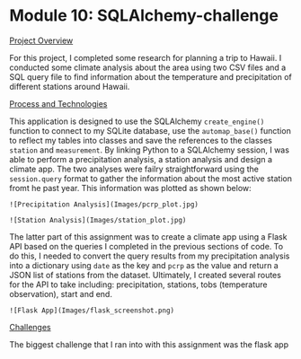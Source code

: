 # Module 10: SQLAlchemy-challenge

<ins>Project Overview</ins>
    
    
For this project, I completed some research for planning a trip to Hawaii. I conducted some climate analysis about the area using two CSV files and a SQL query file to find information about the temperature and precipitation of different stations around Hawaii.

<ins>Process and Technologies</ins>
    
This application is designed to use the SQLAlchemy `create_engine()` function to connect to my SQLite database, use the `automap_base()` function to reflect my tables into classes and save the references to the classes `station` and `measurement`. By linking Python to a SQLAlchemy session, I was able to perform a precipitation analysis, a station analysis and design a climate app. The two analyses were failry straightforward using the `session.query` format to gather the information about the most active station fromt he past year. This information was plotted as shown below:
    
    ![Precipitation Analysis](Images/pcrp_plot.jpg)
    
    ![Station Analysis](Images/station_plot.jpg)

The latter part of this assignment was to create a climate app using a Flask API based on the queries I completed in the previous sections of code. To do this, I needed to convert the query results from my precipitation analysis into a dictionary using `date` as the key and `pcrp` as the value and return a JSON list of stations from the dataset. Ultimately, I created several routes for the API to take including: precipitation, stations, tobs (temperature observation), start and end.

    
    ![Flask App](Images/flask_screenshot.png)
    
    
<ins>Challenges</ins>
    
    
The biggest challenge that I ran into with this assignment was the flask app